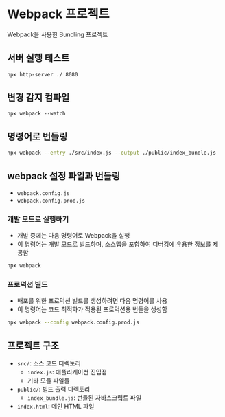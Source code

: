 # Webpack 프로젝트

Webpack을 사용한 Bundling 프로젝트

## 서버 실행 테스트

```bash
npx http-server ./ 8080
```

## 변경 감지 컴파일

```bas
npx webpack --watch
```

## 명령어로 번들링

```bash
npx webpack --entry ./src/index.js --output ./public/index_bundle.js
```

## webpack 설정 파일과 번들링

- `webpack.config.js`
- `webpack.config.prod.js`

### 개발 모드로 실행하기

- 개발 중에는 다음 명령어로 Webpack을 실행
- 이 명령어는 개발 모드로 빌드하며, 소스맵을 포함하여 디버깅에 유용한 정보를 제공함

```bash
npx webpack
```

### 프로덕션 빌드

- 배포를 위한 프로덕션 빌드를 생성하려면 다음 명령어를 사용
- 이 명령어는 코드 최적화가 적용된 프로덕션용 번들을 생성함

```bash
npx webpack --config webpack.config.prod.js
```

## 프로젝트 구조

- `src/`: 소스 코드 디렉토리
  - `index.js`: 애플리케이션 진입점
  - 기타 모듈 파일들
- `public/`: 빌드 출력 디렉토리
  - `index_bundle.js`: 번들된 자바스크립트 파일
- `index.html`: 메인 HTML 파일
